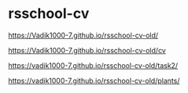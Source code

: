 # rsschool-cv
https://Vadik1000-7.github.io/rsschool-cv-old/

https://Vadik1000-7.github.io/rsschool-cv-old/cv

https://vadik1000-7.github.io/rsschool-cv-old/task2/

https://vadik1000-7.github.io/rsschool-cv-old/plants/


